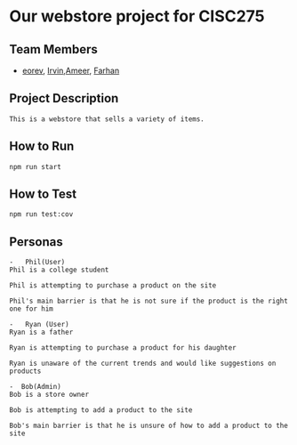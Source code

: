# Our webstore project for CISC275

## Team Members

-   [eorev](https://github.com/eorev), 
[Irvin](https://github.com/IrvinFavors),[Ameer](https://github.com/mirnas1), 
[Farhan](https://github.com/FarhanOhe03)

## Project Description

    This is a webstore that sells a variety of items.

## How to Run

    npm run start

## How to Test

    npm run test:cov

## Personas

    -   Phil(User)
    Phil is a college student

    Phil is attempting to purchase a product on the site

    Phil's main barrier is that he is not sure if the product is the right one for him

    -   Ryan (User)
    Ryan is a father

    Ryan is attempting to purchase a product for his daughter

    Ryan is unaware of the current trends and would like suggestions on products

    -  Bob(Admin)
    Bob is a store owner

    Bob is attempting to add a product to the site

    Bob's main barrier is that he is unsure of how to add a product to the site
